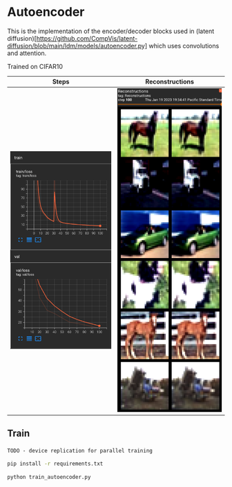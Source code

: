 # Autoencoder

This is the implementation of the encoder/decoder blocks used in (latent diffusion)[https://github.com/CompVis/latent-diffusion/blob/main/ldm/models/autoencoder.py] which uses convolutions and attention. 

Trained on CIFAR10

Steps             |  Reconstructions
:-------------------------:|:-------------------------:
<img src="../../images/autoencoder_tensorboard.png"/> |  <img src="../../images/autoencoder_samples.png" />

## Train

`TODO - device replication for parallel training`

```bash
pip install -r requirements.txt
```

```bash
python train_autoencoder.py
```